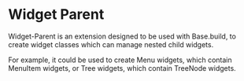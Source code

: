 Widget Parent
=============

Widget-Parent is an extension designed to be used with Base.build, to create widget classes which can manage nested child widgets.

For example, it could be used to create Menu widgets, which contain MenuItem widgets, or Tree widgets, which contain TreeNode widgets.
